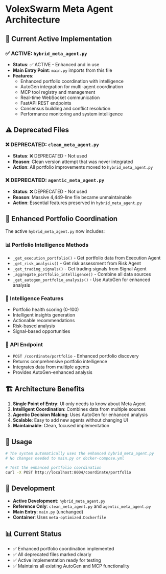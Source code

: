 # VolexSwarm Meta Agent Architecture

## 🎯 Current Active Implementation

### ✅ **ACTIVE: `hybrid_meta_agent.py`**
- **Status**: ✅ ACTIVE - Enhanced and in use
- **Main Entry Point**: `main.py` imports from this file
- **Features**: 
  - Enhanced portfolio coordination with intelligence
  - AutoGen integration for multi-agent coordination
  - MCP tool registry and management
  - Real-time WebSocket communication
  - FastAPI REST endpoints
  - Consensus building and conflict resolution
  - Performance monitoring and system intelligence

## ⚠️ Deprecated Files

### ❌ **DEPRECATED: `clean_meta_agent.py`**
- **Status**: ❌ DEPRECATED - Not used
- **Reason**: Clean version attempt that was never integrated
- **Action**: All portfolio improvements moved to `hybrid_meta_agent.py`

### ❌ **DEPRECATED: `agentic_meta_agent.py`**
- **Status**: ❌ DEPRECATED - Not used  
- **Reason**: Massive 4,449-line file became unmaintainable
- **Action**: Essential features preserved in `hybrid_meta_agent.py`

## 🚀 Enhanced Portfolio Coordination

The active `hybrid_meta_agent.py` now includes:

### 📊 Portfolio Intelligence Methods
- `_get_execution_portfolio()` - Get portfolio data from Execution Agent
- `_get_risk_analysis()` - Get risk assessment from Risk Agent
- `_get_trading_signals()` - Get trading signals from Signal Agent
- `_aggregate_portfolio_intelligence()` - Combine all data sources
- `_get_autogen_portfolio_analysis()` - Use AutoGen for enhanced analysis

### 🧠 Intelligence Features
- Portfolio health scoring (0-100)
- Intelligent insights generation
- Actionable recommendations
- Risk-based analysis
- Signal-based opportunities

### 🔄 API Endpoint
- `POST /coordinate/portfolio` - Enhanced portfolio discovery
- Returns comprehensive portfolio intelligence
- Integrates data from multiple agents
- Provides AutoGen-enhanced analysis

## 🏗️ Architecture Benefits

1. **Single Point of Entry**: UI only needs to know about Meta Agent
2. **Intelligent Coordination**: Combines data from multiple sources
3. **Agentic Decision Making**: Uses AutoGen for enhanced analysis
4. **Scalable**: Easy to add new agents without changing UI
5. **Maintainable**: Clean, focused implementation

## 📝 Usage

```bash
# The system automatically uses the enhanced hybrid_meta_agent.py
# No changes needed to main.py or docker-compose.yml

# Test the enhanced portfolio coordination
curl -X POST http://localhost:8004/coordinate/portfolio
```

## 🔧 Development

- **Active Development**: `hybrid_meta_agent.py`
- **Reference Only**: `clean_meta_agent.py` and `agentic_meta_agent.py`
- **Main Entry**: `main.py` (unchanged)
- **Container**: Uses `meta-optimized.Dockerfile`

## 📊 Current Status

- ✅ Enhanced portfolio coordination implemented
- ✅ All deprecated files marked clearly
- ✅ Active implementation ready for testing
- ✅ Maintains all existing AutoGen and MCP functionality

